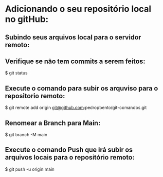 # Adicionando o seu repositório local no gitHub:

## Subindo seus arquivos local para o servidor remoto:

## Verifique se não tem commits a serem feitos:
$ git status

## Execute o comando para subir os arquviso para o repositorio remoto:
$ git remote add origin git@github.com:pedropbento/git-comandos.git

## Renomear a Branch para Main:
$ git branch -M main

## Execute o comando Push que irá subir os arquivos locais para o repositório remoto:
$ git push -u origin main



